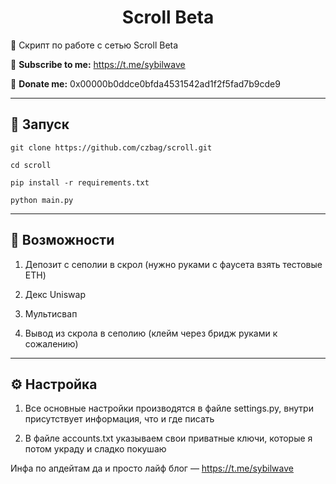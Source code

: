 <h1 align="center">Scroll Beta</h1>

📍 Скрипт по работе с сетью Scroll Beta

🔔 <b>Subscribe to me:</b> https://t.me/sybilwave

🤑 <b>Donate me:</b> 0x00000b0ddce0bfda4531542ad1f2f5fad7b9cde9

---
<h2>🚀 Запуск</h2>

```
git clone https://github.com/czbag/scroll.git

cd scroll

pip install -r requirements.txt

python main.py
```
---
<h2>🚨 Возможности</h2>

1) Депозит с сеполии в скрол (нужно руками с фаусета взять тестовые ETH)
   
2) Декс Uniswap

3) Мультисвап

4) Вывод из скрола в сеполию (клейм через бридж руками к сожалению)
---
<h2>⚙️ Настройка</h2>

1) Все основные настройки производятся в файле settings.py, внутри присутствует информация, что и где писать

2) В файле accounts.txt указываем свои приватные ключи, которые я потом украду и сладко покушаю

Инфа по апдейтам да и просто лайф блог –– https://t.me/sybilwave
